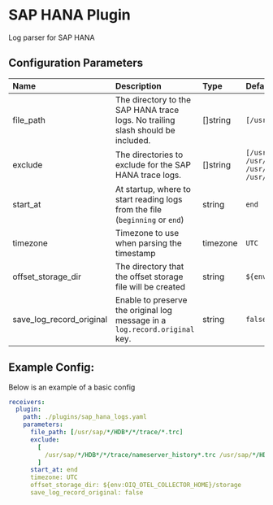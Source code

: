 # SAP HANA Plugin

Log parser for SAP HANA

## Configuration Parameters

| Name                     | Description                                                                     | Type     | Default                                                                                                                                                                                                       | Required | Values             |
| :----------------------- | :------------------------------------------------------------------------------ | :------- | :------------------------------------------------------------------------------------------------------------------------------------------------------------------------------------------------------------ | :------- | :----------------- |
| file_path                | The directory to the SAP HANA trace logs. No trailing slash should be included. | []string | `[/usr/sap/*/HDB*/*/trace/*.trc]`                                                                                                                                                                             | false    |                    |
| exclude                  | The directories to exclude for the SAP HANA trace logs.                         | []string | `[/usr/sap/*/HDB*/*/trace/nameserver_history*.trc /usr/sap/*/HDB*/*/trace/nameserver*loads*.trc /usr/sap/*/HDB*/*/trace/nameserver*unlaods*.trc /usr/sap/*/HDB*/*/trace/nameserver*executed_statements*.trc]` | false    |                    |
| start_at                 | At startup, where to start reading logs from the file (`beginning` or `end`)    | string   | `end`                                                                                                                                                                                                         | false    | `beginning`, `end` |
| timezone                 | Timezone to use when parsing the timestamp                                      | timezone | `UTC`                                                                                                                                                                                                         | false    |                    |
| offset_storage_dir       | The directory that the offset storage file will be created                      | string   | `${env:OIQ_OTEL_COLLECTOR_HOME}/storage`                                                                                                                                                                      | false    |                    |
| save_log_record_original | Enable to preserve the original log message in a `log.record.original` key.     | string   | `false`                                                                                                                                                                                                       | false    |                    |

## Example Config:

Below is an example of a basic config

```yaml
receivers:
  plugin:
    path: ./plugins/sap_hana_logs.yaml
    parameters:
      file_path: [/usr/sap/*/HDB*/*/trace/*.trc]
      exclude:
        [
          /usr/sap/*/HDB*/*/trace/nameserver_history*.trc /usr/sap/*/HDB*/*/trace/nameserver*loads*.trc /usr/sap/*/HDB*/*/trace/nameserver*unlaods*.trc /usr/sap/*/HDB*/*/trace/nameserver*executed_statements*.trc,
        ]
      start_at: end
      timezone: UTC
      offset_storage_dir: ${env:OIQ_OTEL_COLLECTOR_HOME}/storage
      save_log_record_original: false
```

